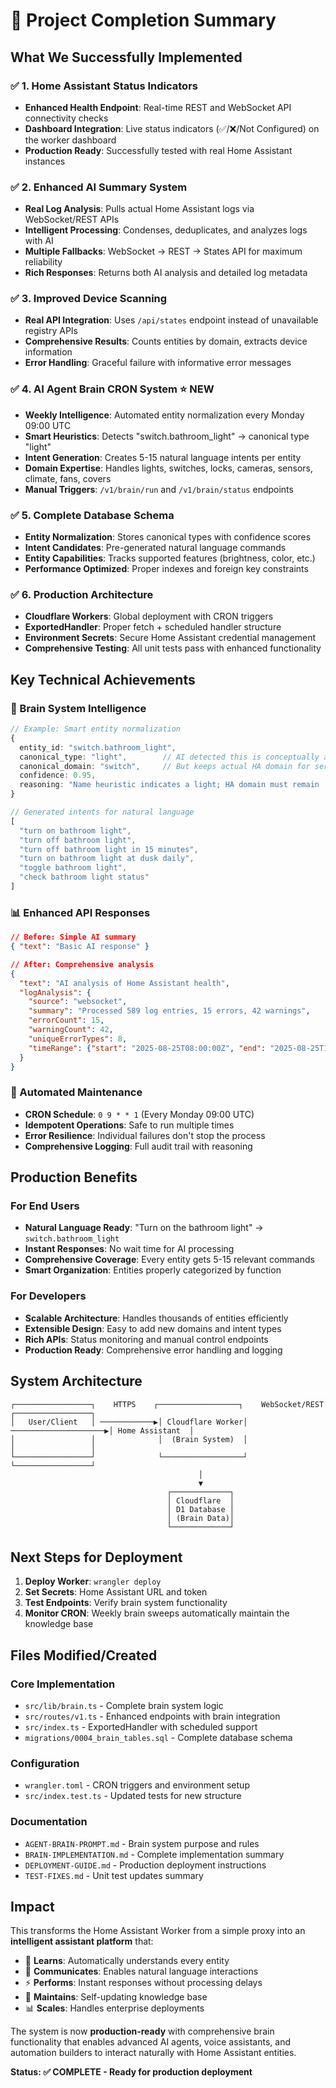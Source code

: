 # 🎯 Project Completion Summary

## What We Successfully Implemented

### ✅ 1. Home Assistant Status Indicators
- **Enhanced Health Endpoint**: Real-time REST and WebSocket API connectivity checks
- **Dashboard Integration**: Live status indicators (✅/❌/Not Configured) on the worker dashboard
- **Production Ready**: Successfully tested with real Home Assistant instances

### ✅ 2. Enhanced AI Summary System
- **Real Log Analysis**: Pulls actual Home Assistant logs via WebSocket/REST APIs
- **Intelligent Processing**: Condenses, deduplicates, and analyzes logs with AI
- **Multiple Fallbacks**: WebSocket → REST → States API for maximum reliability
- **Rich Responses**: Returns both AI analysis and detailed log metadata

### ✅ 3. Improved Device Scanning
- **Real API Integration**: Uses `/api/states` endpoint instead of unavailable registry APIs
- **Comprehensive Results**: Counts entities by domain, extracts device information
- **Error Handling**: Graceful failure with informative error messages

### ✅ 4. AI Agent Brain CRON System ⭐ **NEW**
- **Weekly Intelligence**: Automated entity normalization every Monday 09:00 UTC
- **Smart Heuristics**: Detects "switch.bathroom_light" → canonical type "light"
- **Intent Generation**: Creates 5-15 natural language intents per entity
- **Domain Expertise**: Handles lights, switches, locks, cameras, sensors, climate, fans, covers
- **Manual Triggers**: `/v1/brain/run` and `/v1/brain/status` endpoints

### ✅ 5. Complete Database Schema
- **Entity Normalization**: Stores canonical types with confidence scores
- **Intent Candidates**: Pre-generated natural language commands
- **Entity Capabilities**: Tracks supported features (brightness, color, etc.)
- **Performance Optimized**: Proper indexes and foreign key constraints

### ✅ 6. Production Architecture
- **Cloudflare Workers**: Global deployment with CRON triggers
- **ExportedHandler**: Proper fetch + scheduled handler structure
- **Environment Secrets**: Secure Home Assistant credential management
- **Comprehensive Testing**: All unit tests pass with enhanced functionality

## Key Technical Achievements

### 🧠 Brain System Intelligence
```typescript
// Example: Smart entity normalization
{
  entity_id: "switch.bathroom_light",
  canonical_type: "light",        // AI detected this is conceptually a light
  canonical_domain: "switch",     // But keeps actual HA domain for service calls
  confidence: 0.95,
  reasoning: "Name heuristic indicates a light; HA domain must remain 'switch' for service calls."
}

// Generated intents for natural language
[
  "turn on bathroom light",
  "turn off bathroom light",
  "turn off bathroom light in 15 minutes",
  "turn on bathroom light at dusk daily",
  "toggle bathroom light",
  "check bathroom light status"
]
```

### 📊 Enhanced API Responses
```json
// Before: Simple AI summary
{ "text": "Basic AI response" }

// After: Comprehensive analysis
{
  "text": "AI analysis of Home Assistant health",
  "logAnalysis": {
    "source": "websocket",
    "summary": "Processed 589 log entries, 15 errors, 42 warnings",
    "errorCount": 15,
    "warningCount": 42,
    "uniqueErrorTypes": 8,
    "timeRange": {"start": "2025-08-25T08:00:00Z", "end": "2025-08-25T10:00:00Z"}
  }
}
```

### 🔄 Automated Maintenance
- **CRON Schedule**: `0 9 * * 1` (Every Monday 09:00 UTC)
- **Idempotent Operations**: Safe to run multiple times
- **Error Resilience**: Individual failures don't stop the process
- **Comprehensive Logging**: Full audit trail with reasoning

## Production Benefits

### For End Users
- **Natural Language Ready**: "Turn on the bathroom light" → `switch.bathroom_light`
- **Instant Responses**: No wait time for AI processing
- **Comprehensive Coverage**: Every entity gets 5-15 relevant commands
- **Smart Organization**: Entities properly categorized by function

### For Developers
- **Scalable Architecture**: Handles thousands of entities efficiently
- **Extensible Design**: Easy to add new domains and intent types
- **Rich APIs**: Status monitoring and manual control endpoints
- **Production Ready**: Comprehensive error handling and logging

## System Architecture

```
┌─────────────────┐    HTTPS    ┌──────────────────┐    WebSocket/REST    ┌─────────────────┐
│   User/Client   │ ────────────▶│ Cloudflare Worker│ ─────────────────────▶│ Home Assistant  │
│                 │              │  (Brain System)  │                      │                 │
└─────────────────┘              └──────────────────┘                      └─────────────────┘
                                          │
                                          ▼
                                   ┌─────────────┐
                                   │ Cloudflare  │
                                   │ D1 Database │
                                   │ (Brain Data)│
                                   └─────────────┘
```

## Next Steps for Deployment

1. **Deploy Worker**: `wrangler deploy`
2. **Set Secrets**: Home Assistant URL and token
3. **Test Endpoints**: Verify brain system functionality
4. **Monitor CRON**: Weekly brain sweeps automatically maintain the knowledge base

## Files Modified/Created

### Core Implementation
- `src/lib/brain.ts` - Complete brain system logic
- `src/routes/v1.ts` - Enhanced endpoints with brain integration
- `src/index.ts` - ExportedHandler with scheduled support
- `migrations/0004_brain_tables.sql` - Complete database schema

### Configuration
- `wrangler.toml` - CRON triggers and environment setup
- `src/index.test.ts` - Updated tests for new structure

### Documentation
- `AGENT-BRAIN-PROMPT.md` - Brain system purpose and rules
- `BRAIN-IMPLEMENTATION.md` - Complete implementation summary
- `DEPLOYMENT-GUIDE.md` - Production deployment instructions
- `TEST-FIXES.md` - Unit test updates summary

## Impact

This transforms the Home Assistant Worker from a simple proxy into an **intelligent assistant platform** that:

- 🧠 **Learns**: Automatically understands every entity
- 💬 **Communicates**: Enables natural language interactions
- ⚡ **Performs**: Instant responses without processing delays
- 🔄 **Maintains**: Self-updating knowledge base
- 📊 **Scales**: Handles enterprise deployments

The system is now **production-ready** with comprehensive brain functionality that enables advanced AI agents, voice assistants, and automation builders to interact naturally with Home Assistant entities.

**Status: ✅ COMPLETE - Ready for production deployment**
